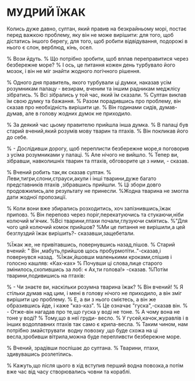 # МУДРИЙ ЇЖАК

Колись дуже давно, султан, який правив на безкрайньому морі, постає перед важкою проблему, яку він не може вирішити: для того, щоб дістатись іншого берегу, для того, щоб робити відвідування, подорожі в нього є слон, верблюд, кінь, осел.

% Вози йдуть.
% Що потрібно зробити, щоб вплав переправитися через безбережне море?
% І ось, це питання кожен день турбувало його мозок, і він не міг знайти жодного логічного рішення.

% Одного дня правитель, якого турбували ці думки, наказав усім розумникам палацу - везирам, вченим та іншим радникам меджлісу зібратись.
% Всі зібрались у той час, який їм сказали.
% Султан виклав їм свою думку та бажання.
% Разом порадившись про проблему, він сказав про необхідність вирішити це.
% Він годинами сидів, думав-думав, але в голову жодних думок не приходило.

% За деякий час цьому правителю прийшла інша думка.
% В палаці був старий вчений,який розумів мову тварин та птахів.
% Він покликав його до себе.

% - Дослідивши дорогу, щоб переплисти безбережне море,я поговорив з усіма розумниками у палаці.
% Але нічого не вийшло.
% Тепер ви, зібравши, навколишніх тварин та птахів, обговорите це з ними, - сказав.

% Вчений робить так,як сказав султан.
% Леви,тигри,слони,страуси,акули і інші тварини,дуже багато представників птахів ,зібравшись прийшли.
% Ці збори довго продовжились,але результату не принесли.
%Жодна тварина не змогла дати жодної пропозиції.

% Коли вони вже збирались розходитись, хоч запізнившись,їжак приповз.
% Він переповз через поріг,перекатуючись та стукаючи,ніби колючий м'ячик.
%Всі тварини,птахи почали,глузуючи сміятись.
%"Для чого цей колючий комок прийшов?
%Ми це питання не вирішили,а цей безглуздий їжак вирішить?- сказавши,защебетали.

%Їжак же, не привітавшись, повернувшись назад,пішов.
% Старий вчений: " Він ,мабуть,прийшов щось пробурмотіти.."-сказав,і повернувся назад.
 %Їжак,йшовши маленькими кроками,спішив і голосно кашляв: «Ках-ках»
% Почувши ці слова,лице старого змінилось,схопившись за лоб: « Ах,ти голова!» -сказав.
%Потім тварини,подивишись на птахів:

% - Чи знаєте ви, наскільки розумна тварина їжак?
% Він вчений!
% Я стільки думав над цим, і мені в голову нічого не приходило, а він зміг вирішити цю проблему.
% Е, а ви з нього смієтесь, а він же образившись йде, і каже "каз-каз".
% Це означає "гуска",-сказав він.
% - Отже-він нагадав про те,що гуска у воді не тоне.
% А чому вона не тоне у воді?
% Тому,що в неї груди- весло.
% У гусей,качок,журавлів і в інших водоплавних птахів так само є крила-весла.
% Таким чином, нам потрібно змайструвати  водну повозку ,що буде схожа на ці весла,зробивши вітрила,можна буде перепливсти безбережне море.

% Вчений, зрадівши поспішає до султана.
% Тварини, птахи, здивувашись розлетілись.

% Кажуть,що після цього в хід вступив перший водна повозка,а потім вже час від часу створювались човни та кораблі.
